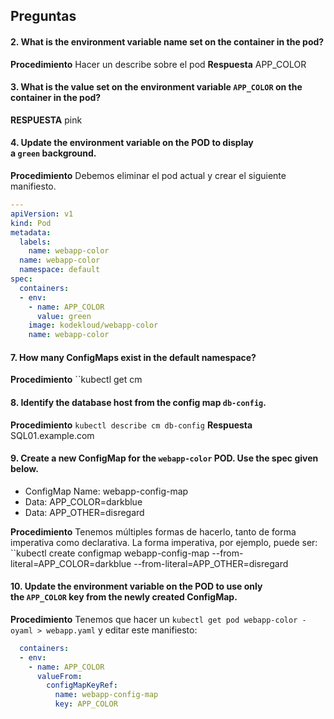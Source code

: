 ## Preguntas

#### 2. What is the environment variable name set on the container in the pod?
**Procedimiento**
Hacer un describe sobre el pod
**Respuesta**
APP_COLOR

#### 3. What is the value set on the environment variable `APP_COLOR` on the container in the pod?
**RESPUESTA**
pink

#### 4. Update the environment variable on the POD to display a `green` background.
**Procedimiento**
Debemos eliminar el pod actual y crear el siguiente manifiesto.
```yaml
---
apiVersion: v1
kind: Pod
metadata:
  labels:
    name: webapp-color
  name: webapp-color
  namespace: default
spec:
  containers:
  - env:
    - name: APP_COLOR
      value: green
    image: kodekloud/webapp-color
    name: webapp-color
```

#### 7. How many ConfigMaps exist in the default namespace?
**Procedimiento**
``kubectl get cm

#### 8. Identify the database host from the config map `db-config`.
**Procedimiento**
``kubectl describe cm db-config``
**Respuesta**
SQL01.example.com

#### 9. Create a new ConfigMap for the `webapp-color` POD. Use the spec given below. 
- ConfigMap Name: webapp-config-map
- Data: APP_COLOR=darkblue
- Data: APP_OTHER=disregard

**Procedimiento**
Tenemos múltiples formas de hacerlo, tanto de forma imperativa como declarativa.
La forma imperativa, por ejemplo, puede ser: 
``kubectl create configmap webapp-config-map --from-literal=APP_COLOR=darkblue --from-literal=APP_OTHER=disregard

#### 10. Update the environment variable on the POD to use only the `APP_COLOR` key from the newly created ConfigMap.
**Procedimiento**
Tenemos que hacer un ``kubectl get pod webapp-color -oyaml > webapp.yaml`` y editar este manifiesto:
```yaml
  containers:
  - env:
    - name: APP_COLOR
      valueFrom:
        configMapKeyRef:
          name: webapp-config-map
          key: APP_COLOR
```

